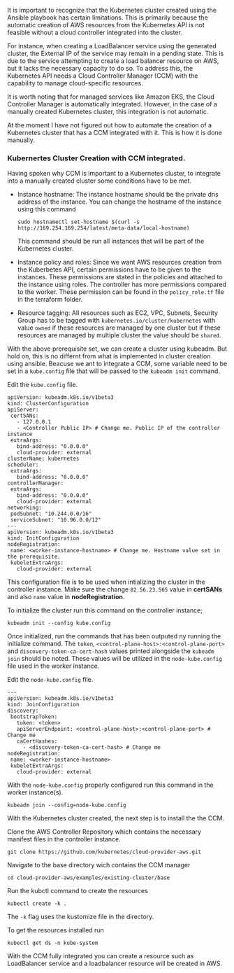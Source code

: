 It is important to recognize that the Kubernetes cluster created using the Ansible playbook has certain limitations. This is primarily because the automatic creation of AWS resources from the Kubernetes API is not feasible without a cloud controller integrated into the cluster.

For instance, when creating a LoadBalancer service using the generated cluster, the External IP of the service may remain in a pending state. This is due to the service attempting to create a load balancer resource on AWS, but it lacks the necessary capacity to do so. To address this, the Kubernetes API needs a Cloud Controller Manager (CCM) with the capability to manage cloud-specific resources.

It is worth noting that for managed services like Amazon EKS, the Cloud Controller Manager is automatically integrated. However, in the case of a manually created Kubernetes cluster, this integration is not automatic. 

At the moment I have not figured out how to automate the creation of a Kubernetes cluster that has a CCM integrated with it. This is how it is done manually.

### Kubernertes Cluster Creation with CCM integrated.
Having spoken why CCM is important to a Kubernetes cluster, to integrate into a manually created cluster some conditions have to be met.

- Instance hostname:
The instance hostname should be the private dns address of the instance. You can change the hostname of the instance using this command

    ```
    sudo hostnamectl set-hostname $(curl -s http://169.254.169.254/latest/meta-data/local-hostname)
    ```
    This command should be run all instances that will be part of the Kubernetes cluster.

- Instance policy and roles:
 Since we want AWS resources creation from the Kuberbetes API, certain permissions have to be given to the instances. These permissions are stated in the policies and attached to the instance using roles. The controller has more permissions compared to the worker. These permission can be found in the `policy_role.tf` file in the terraform folder.

 - Resource tagging: All resources such as EC2, VPC, Subnets, Security Group has to be tagged with `kubernetes.io/cluster/kubernetes` with value `owned` if these resources are managed by one cluster but if these resources are managed by multiple cluster the value should be `shared`.

 With the above prerequisite set, we can create a cluster using kubeadm. But hold on, this is no differnt from what is implemented in cluster creation using ansible. Beacuse we ant to integrate a CCM, some variable need to be set in a `kube.config` file that will be passed to the `kubeadm init` command. 

 Edit the `kube.config` file.

 ```
 apiVersion: kubeadm.k8s.io/v1beta3
kind: ClusterConfiguration
apiServer:
  certSANs:
    - 127.0.0.1
    - <Controller Public IP> # Change me. Public IP of the controller instance
  extraArgs:
    bind-address: "0.0.0.0"
    cloud-provider: external
clusterName: kubernetes
scheduler:
  extraArgs:
    bind-address: "0.0.0.0"
controllerManager:
  extraArgs:
    bind-address: "0.0.0.0"
    cloud-provider: external
networking:
  podSubnet: "10.244.0.0/16"
  serviceSubnet: "10.96.0.0/12"
---
apiVersion: kubeadm.k8s.io/v1beta3
kind: InitConfiguration
nodeRegistration:
  name: <worker-instance-hostname> # Change me. Hostname value set in the prerequisite.
  kubeletExtraArgs:
    cloud-provider: external
 ```

 This configuration file is to be used when intializing the cluster in the controller instance. Make sure the change `82.56.23.565` value in **certSANs** and also `name` value in **nodeRegistration**.

 To initialize the cluster run this command on the controller instance;

 ```
 kubeadm init --config kube.config
 ```

 Once initialized, run the commands that has been outputed ny running the initialize command. The `token`, `<control-plane-host>:<control-plane-port>` and `discovery-token-ca-cert-hash` values printed alongside the `kubeadm join` should be noted. These values will be utilized in the `node-kube.config` file used in the worker instance.

 Edit the `node-kube.config` file.
 ```
 ---
apiVersion: kubeadm.k8s.io/v1beta3
kind: JoinConfiguration
discovery:
  bootstrapToken:
    token: <token>  
    apiServerEndpoint: <control-plane-host>:<control-plane-port> # Change me
    caCertHashes:
      - <discovery-token-ca-cert-hash> # Change me
nodeRegistration:
  name: <worker-instance-hostname>
  kubeletExtraArgs:
    cloud-provider: external
 ```

 With the `node-kube.config` properly configured run this command in the worker instance(s).

 ```
 kubeadm join --config=node-kube.config
 ```

 With the Kubernetes cluster created, the next step is to install the the CCM.

 Clone the AWS Controller Repository which  contains the necessary manifest files in the controller instance.

 ```
 git clone https://github.com/kubernetes/cloud-provider-aws.git
 ```

 Navigate to the base directory wich contains the CCM manager 

 ```
 cd cloud-provider-aws/examples/existing-cluster/base
 ```
Run the kubctl command to create the resources
```
kubectl create -k .
```
The `-k` flag uses the kustomize file in the directory.

To get the resources installed run
```
kubectl get ds -n kube-system
```

With the CCM fully integrated you can create a resource such as LoadBalancer service and a loadbalancer resource will be created in AWS.


